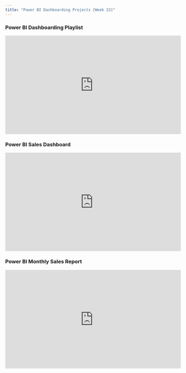 ```yaml
---
title: "Power BI Dashboarding Projects [Week 23]"
---
```


### Power BI Dashboarding Playlist

<iframe width="560" height="315" src="https://www.youtube.com/embed/videoseries?si=pwynMRkQ6pIP4e9b&amp;list=PLeo1K3hjS3uva8pk1FI3iK9kCOKQdz1I9" title="YouTube video player" frameBorder="0" allow="accelerometer; autoplay; clipboard-write; encrypted-media; gyroscope; picture-in-picture; web-share" referrerPolicy="strict-origin-when-cross-origin" allowFullScreen></iframe>

### Power BI Sales Dashboard

<iframe width="560" height="315" src="https://www.youtube.com/embed/tT4V7zguCnc?si=DrivspDta2sKFi8q" title="YouTube video player" frameBorder="0" allow="accelerometer; autoplay; clipboard-write; encrypted-media; gyroscope; picture-in-picture; web-share" referrerPolicy="strict-origin-when-cross-origin" allowFullScreen></iframe>

### Power BI Monthly Sales Report

<iframe width="560" height="315" src="https://www.youtube.com/embed/JC66t9eM10s?si=ATs3rUBpirishuz6" title="YouTube video player" frameBorder="0" allow="accelerometer; autoplay; clipboard-write; encrypted-media; gyroscope; picture-in-picture; web-share" referrerPolicy="strict-origin-when-cross-origin" allowFullScreen></iframe>